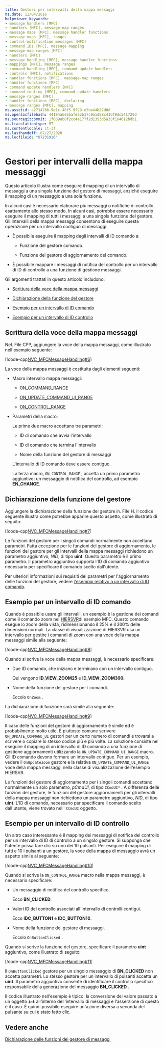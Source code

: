 ```yaml
---
title: Gestori per intervalli della mappa messaggi
ms.date: 11/04/2016
helpviewer_keywords:
- message handlers [MFC]
- handlers [MFC], message-map ranges
- message maps [MFC], message handler functions
- message maps [MFC], ranges
- control-notification messages [MFC]
- command IDs [MFC], message mapping
- message-map ranges [MFC]
- handlers [MFC]
- message handling [MFC], message handler functions
- mappings [MFC], message ranges
- command handling [MFC], command update handlers
- controls [MFC], notifications
- handler functions [MFC], message-map ranges
- handler functions [MFC]
- command update handlers [MFC]
- command routing [MFC], command update handlers
- message ranges [MFC]
- handler functions [MFC], declaring
- message ranges [MFC], mapping
ms.assetid: a271478b-5e1c-46f5-9f29-e5be44b27d08
ms.openlocfilehash: 44194a6e5bafea2b17c9a1d58c41bf9dc541729d
ms.sourcegitcommit: 1f009ab0f2cc4a177f2d1353d5a38f164612bdb1
ms.translationtype: MT
ms.contentlocale: it-IT
ms.lasthandoff: 07/27/2020
ms.locfileid: "87231910"
---
```

# <a name="handlers-for-message-map-ranges"></a>Gestori per intervalli della mappa messaggi

Questo articolo illustra come eseguire il mapping di un intervallo di messaggi a una singola funzione del gestore di messaggi, anziché eseguire il mapping di un messaggio a una sola funzione.

In alcuni casi è necessario elaborare più messaggi o notifiche di controllo esattamente allo stesso modo. In alcuni casi, potrebbe essere necessario eseguire il mapping di tutti i messaggi a una singola funzione del gestore. Gli intervalli della mappa messaggi consentono di eseguire questa operazione per un intervallo contiguo di messaggi:

- È possibile eseguire il mapping degli intervalli di ID comando a:

  - Funzione del gestore comando.

  - Funzione del gestore di aggiornamento del comando.

- È possibile mappare i messaggi di notifica del controllo per un intervallo di ID di controllo a una funzione di gestione messaggi.

Gli argomenti trattati in questo articolo includono:

- [Scrittura della voce della mappa messaggi](#_core_writing_the_message.2d.map_entry)

- [Dichiarazione della funzione del gestore](#_core_declaring_the_handler_function)

- [Esempio per un intervallo di ID comando](#_core_example_for_a_range_of_command_ids)

- [Esempio per un intervallo di ID controllo](#_core_example_for_a_range_of_control_ids)

## <a name="writing-the-message-map-entry"></a><a name="_core_writing_the_message.2d.map_entry"></a>Scrittura della voce della mappa messaggi

Nel. File CPP, aggiungere la voce della mappa messaggi, come illustrato nell'esempio seguente:

[!code-cpp[NVC_MFCMessageHandling#6](codesnippet/cpp/handlers-for-message-map-ranges_1.cpp)]

La voce della mappa messaggi è costituita dagli elementi seguenti:

- Macro intervallo mappa messaggi:

  - [ON_COMMAND_RANGE](reference/message-map-macros-mfc.md#on_command_range)

  - [ON_UPDATE_COMMAND_UI_RANGE](reference/message-map-macros-mfc.md#on_update_command_ui_range)

  - [ON_CONTROL_RANGE](reference/message-map-macros-mfc.md#on_control_range)

- Parametri della macro:

  Le prime due macro accettano tre parametri:

  - ID di comando che avvia l'intervallo

  - ID di comando che termina l'intervallo

  - Nome della funzione del gestore di messaggi

  L'intervallo di ID comando deve essere contiguo.

  La terza macro, `ON_CONTROL_RANGE` , accetta un primo parametro aggiuntivo: un messaggio di notifica del controllo, ad esempio **EN_CHANGE**.

## <a name="declaring-the-handler-function"></a><a name="_core_declaring_the_handler_function"></a>Dichiarazione della funzione del gestore

Aggiungere la dichiarazione della funzione del gestore in. File H. Il codice seguente illustra come potrebbe apparire questo aspetto, come illustrato di seguito:

[!code-cpp[NVC_MFCMessageHandling#7](codesnippet/cpp/handlers-for-message-map-ranges_2.h)]

Le funzioni del gestore per i singoli comandi normalmente non accettano parametri. Fatta eccezione per le funzioni del gestore di aggiornamento, le funzioni del gestore per gli intervalli della mappa messaggi richiedono un parametro aggiuntivo, *NID*, di tipo **uint**. Questo parametro è il primo parametro. Il parametro aggiuntivo supporta l'ID di comando aggiuntivo necessario per specificare il comando scelto dall'utente.

Per ulteriori informazioni sui requisiti dei parametri per l'aggiornamento delle funzioni del gestore, vedere [l'esempio relativo a un intervallo di ID comando](#_core_example_for_a_range_of_command_ids).

## <a name="example-for-a-range-of-command-ids"></a><a name="_core_example_for_a_range_of_command_ids"></a>Esempio per un intervallo di ID comando

Quando è possibile usare gli intervalli, un esempio è la gestione dei comandi come il comando zoom nel [HIERSVR](../overview/visual-cpp-samples.md)di esempio MFC. Questo comando esegue lo zoom della vista, ridimensionando il 25% e il 300% delle dimensioni normali. La classe di visualizzazione di HIERSVR usa un intervallo per gestire i comandi di zoom con una voce della mappa messaggi simile alla seguente:

[!code-cpp[NVC_MFCMessageHandling#8](codesnippet/cpp/handlers-for-message-map-ranges_3.cpp)]

Quando si scrive la voce della mappa messaggi, è necessario specificare:

- Due ID comando, che iniziano e terminano con un intervallo contiguo.

   Qui vengono **ID_VIEW_ZOOM25** e **ID_VIEW_ZOOM300**.

- Nome della funzione del gestore per i comandi.

   Eccolo `OnZoom` .

La dichiarazione di funzione sarà simile alla seguente:

[!code-cpp[NVC_MFCMessageHandling#9](codesnippet/cpp/handlers-for-message-map-ranges_4.h)]

Il caso delle funzioni del gestore di aggiornamento è simile ed è probabilmente molto utile. È piuttosto comune scrivere `ON_UPDATE_COMMAND_UI` gestori per un certo numero di comandi e trovarsi a scrivere o copiare lo stesso codice più e più volte. La soluzione consiste nel eseguire il mapping di un intervallo di ID comando a una funzione di gestione aggiornamenti utilizzando la `ON_UPDATE_COMMAND_UI_RANGE` macro. Gli ID comando devono formare un intervallo contiguo. Per un esempio, vedere il `OnUpdateZoom` gestore e la relativa `ON_UPDATE_COMMAND_UI_RANGE` voce della mappa messaggi nella classe di visualizzazione dell'esempio HIERSVR.

Le funzioni del gestore di aggiornamento per i singoli comandi accettano normalmente un solo parametro, *pCmdUI*, di tipo `CCmdUI*` . A differenza delle funzioni del gestore, le funzioni del gestore aggiornamenti per gli intervalli della mappa messaggi non richiedono un parametro aggiuntivo, *NID*, di tipo **uint**. L'ID di comando, necessario per specificare il comando scelto dall'utente, viene trovato nell' `CCmdUI` oggetto.

## <a name="example-for-a-range-of-control-ids"></a><a name="_core_example_for_a_range_of_control_ids"></a>Esempio per un intervallo di ID controllo

Un altro caso interessante è il mapping dei messaggi di notifica del controllo per un intervallo di ID di controllo a un singolo gestore. Si supponga che l'utente possa fare clic su uno dei 10 pulsanti. Per eseguire il mapping di tutti e 10 i pulsanti a un gestore, la voce della mappa di messaggio avrà un aspetto simile al seguente:

[!code-cpp[NVC_MFCMessageHandling#10](codesnippet/cpp/handlers-for-message-map-ranges_5.cpp)]

Quando si scrive la `ON_CONTROL_RANGE` macro nella mappa messaggi, è necessario specificare:

- Un messaggio di notifica del controllo specifico.

   Ecco **BN_CLICKED**.

- Valori ID del controllo associati all'intervallo di controlli contigui.

   Ecco **IDC_BUTTON1** e **IDC_BUTTON10**.

- Nome della funzione del gestore di messaggi.

   Eccolo `OnButtonClicked` .

Quando si scrive la funzione del gestore, specificare il parametro **uint** aggiuntivo, come illustrato di seguito:

[!code-cpp[NVC_MFCMessageHandling#11](codesnippet/cpp/handlers-for-message-map-ranges_6.cpp)]

Il `OnButtonClicked` gestore per un singolo messaggio di **BN_CLICKED** non accetta parametri. Lo stesso gestore per un intervallo di pulsanti accetta un **uint**. Il parametro aggiuntivo consente di identificare il controllo specifico responsabile della generazione del messaggio **BN_CLICKED** .

Il codice illustrato nell'esempio è tipico: la conversione del valore passato a un oggetto **`int`** all'interno dell'intervallo di messaggi e l'asserzione di questo è il caso. È quindi possibile eseguire un'azione diversa a seconda del pulsante su cui è stato fatto clic.

## <a name="see-also"></a>Vedere anche

[Dichiarazione delle funzioni del gestore di messaggi](declaring-message-handler-functions.md)
